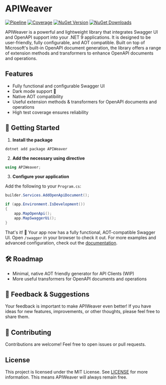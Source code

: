 # APIWeaver

[![Pipeline](https://github.com/xC0dex/APIWeaver/actions/workflows/ci.yml/badge.svg)](https://github.com/xC0dex/APIWeaver/actions/workflows/ci.yml)
[![Coverage](https://sonarcloud.io/api/project_badges/measure?project=xC0dex_APIWeaver&metric=coverage)](https://sonarcloud.io/summary/new_code?id=xC0dex_APIWeaver)
[![NuGet Version](https://img.shields.io/nuget/v/APIWeaver.Swagger)](https://www.nuget.org/packages/APIWeaver/)
[![NuGet Downloads](https://img.shields.io/nuget/dt/APIWeaver.OpenApi)](https://www.nuget.org/packages/APIWeaver.OpenApi/)

APIWeaver is a powerful and lightweight library that integrates Swagger UI and OpenAPI support into your .NET 9 applications. It is designed to be user-friendly, fully configurable, and AOT compatible. Built on top of Microsoft's built-in OpenAPI document generation, the library offers a range of extension methods and transformers to enhance OpenAPI documents and operations.

## Features

- Fully functional and configurable Swagger UI
- Dark mode support 🌙
- Native AOT compatibility
- Useful extension methods & transformers for OpenAPI documents and operations
- High test coverage ensures reliability

## 🚀 Getting Started

1. **Install the package**

```shell
dotnet add package APIWeaver
```

2. **Add the necessary using directive**

```csharp
using APIWeaver;
```

3. **Configure your application**

Add the following to your `Program.cs`:

```csharp
builder.Services.AddOpenApiDocument();

if (app.Environment.IsDevelopment())
{
    app.MapOpenApi();
    app.MapSwaggerUi();
}
```

That's it! 🎉 Your app now has a fully functional, AOT-compatible Swagger UI. Open `/swagger` in your browser to check it out.
For more examples and advanced configuration, check out the [documentation](docs/Getting-Started.md).

## 🛠️ Roadmap
- Minimal, native AOT friendly generator for API Clients (WIP)
- More useful transformers for OpenAPI documents and operations

## 💬 Feedback & Suggestions
Your feedback is important to make APIWeaver even better! If you have ideas for new features, improvements, or other thoughts, please feel free to share them.

## 🤝 Contributing

Contributions are welcome! Feel free to open issues or pull requests.

## License

This project is licensed under the MIT License. See [LICENSE](LICENSE) for more information.
This means APIWeaver will always remain free.
